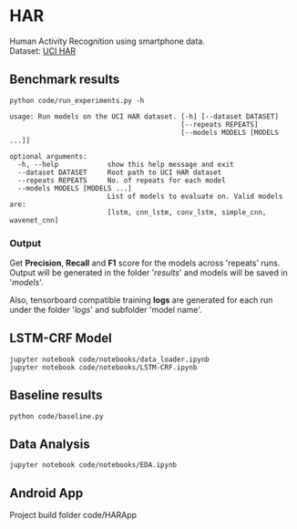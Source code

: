 # HAR
Human Activity Recognition using smartphone data.  
Dataset: [UCI HAR](https://archive.ics.uci.edu/ml/datasets/human+activity+recognition+using+smartphones)

## Benchmark results
```
python code/run_experiments.py -h
```
```
usage: Run models on the UCI HAR dataset. [-h] [--dataset DATASET]
                                          [--repeats REPEATS]
                                          [--models MODELS [MODELS ...]]

optional arguments:
  -h, --help            show this help message and exit
  --dataset DATASET     Root path to UCI HAR dataset
  --repeats REPEATS     No. of repeats for each model
  --models MODELS [MODELS ...]
                        List of models to evaluate on. Valid models are:
                        [lstm, cnn_lstm, conv_lstm, simple_cnn, wavenet_cnn]
```

### Output
Get **Precision**, **Recall** and **F1** score for the models across 'repeats' runs.  
Output will be generated in the folder '*results*' and models will be saved in '*models*'.

Also, tensorboard compatible training **logs** are generated for each run under the folder '*logs*' and subfolder 'model name'.

## LSTM-CRF Model
```
jupyter notebook code/notebooks/data_loader.ipynb
jupyter notebook code/notebooks/LSTM-CRF.ipynb
```

## Baseline results
```
python code/baseline.py
```

## Data Analysis
```
jupyter notebook code/notebooks/EDA.ipynb
```

## Android App
Project build folder code/HARApp
